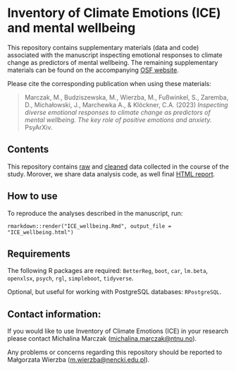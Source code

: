 # Inventory of Climate Emotions (ICE) and mental wellbeing

This repository contains supplementary materials (data and code) associated with the manuscript inspecting emotional responses to climate change as predictors of mental wellbeing. The remaining supplementary materials can be found on the accompanying [OSF website](https://osf.io/xxxxx/).

Please cite the corresponding publication when using these materials:

> Marczak, M., Budziszewska, M., Wierzba, M., Fußwinkel, S., Zaremba, D., Michałowski, J., Marchewka A., & Klöckner, C.A. (2023) *Inspecting diverse emotional responses to climate change as predictors of mental wellbeing. The key role of positive emotions and anxiety.* PsyArXiv.

## Contents

This repository contains [raw](https://github.com/nencki-lobi/ICE-wellbeing/tree/main/01/input) and [cleaned](https://github.com/nencki-lobi/ICE-wellbeing/tree/main/02/output) data collected in the course of the study. Morover, we share data analysis code, as well final [HTML report](https://github.com/nencki-lobi/ICE-wellbeing/tree/main/ICE_wellbeing.html).

## How to use

To reproduce the analyses described in the manuscript, run:

```
rmarkdown::render("ICE_wellbeing.Rmd", output_file = "ICE_wellbeing.html")
```

## Requirements

The following R packages are required: `BetterReg`, `boot`, `car`, `lm.beta`, `openxlsx`, `psych`, `rgl`, `simpleboot`, `tidyverse`.

Optional, but useful for working with PostgreSQL databases: `RPostgreSQL`.

## Contact information:

If you would like to use Inventory of Climate Emotions (ICE) in your research please contact Michalina Marczak (michalina.marczak@ntnu.no).

Any problems or concerns regarding this repository should be reported to Małgorzata Wierzba (m.wierzba@nencki.edu.pl).
